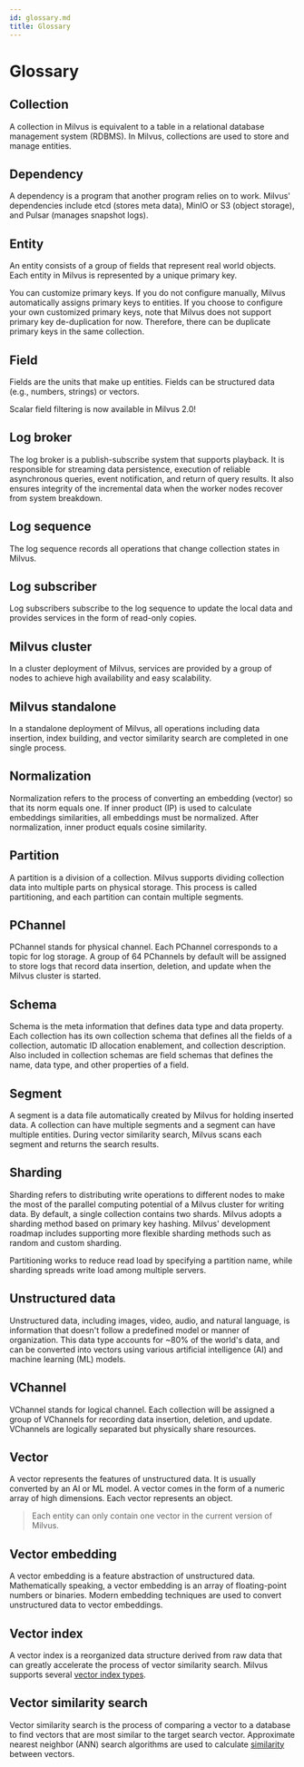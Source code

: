 ```yaml
---
id: glossary.md
title: Glossary
---
```


# Glossary

## Collection
A collection in Milvus is equivalent to a table in a relational database management system (RDBMS). In Milvus, collections are used to store and manage entities.

## Dependency
A dependency is a program that another program relies on to work. Milvus' dependencies include etcd (stores meta data), MinIO or S3 (object storage), and Pulsar (manages snapshot logs).

## Entity
An entity consists of a group of fields that represent real world objects. Each entity in Milvus is represented by a unique primary key.

<div class="alert note">
You can customize primary keys. If you do not configure manually, Milvus automatically assigns primary keys to entities. If you choose to configure your own customized primary keys, note that Milvus does not support primary key de-duplication for now. Therefore, there can be duplicate primary keys in the same collection.
</div>

## Field
Fields are the units that make up entities. Fields can be structured data (e.g., numbers, strings) or vectors.

<div class="alert note">
Scalar field filtering is now available in Milvus 2.0!
</div>

## Log broker
The log broker is a publish-subscribe system that supports playback. It is responsible for streaming data persistence, execution of reliable asynchronous queries, event notification, and return of query results. It also ensures integrity of the incremental data when the worker nodes recover from system breakdown.

## Log sequence
The log sequence records all operations that change collection states in Milvus.

## Log subscriber
Log subscribers subscribe to the log sequence to update the local data and provides services in the form of read-only copies.

## Milvus cluster
In a cluster deployment of Milvus, services are provided by a group of nodes to achieve high availability and easy scalability.

## Milvus standalone
In a standalone deployment of Milvus, all operations including data insertion, index building, and vector similarity search are completed in one single process.

## Normalization
Normalization refers to the process of converting an embedding (vector) so that its norm equals one. If inner product (IP) is used to calculate embeddings similarities, all embeddings must be normalized. After normalization, inner product equals cosine similarity.

## Partition
A partition is a division of a collection. Milvus supports dividing collection data into multiple parts on physical storage. This process is called partitioning, and each partition can contain multiple segments.

## PChannel
PChannel stands for physical channel. Each PChannel corresponds to a topic for log storage.  A group of 64 PChannels by default will be assigned to store logs that record data insertion, deletion, and update when the Milvus cluster is started.

## Schema
Schema is the meta information that defines data type and data property. Each collection has its own collection schema that defines all the fields of a collection, automatic ID allocation enablement, and collection description. Also included in collection schemas are field schemas that defines the name, data type, and other properties of a field. 

## Segment
A segment is a data file automatically created by Milvus for holding inserted data. A collection can have multiple segments and a segment can have multiple entities. During vector similarity search, Milvus scans each segment and returns the search results.

## Sharding
Sharding refers to distributing write operations to different nodes to make the most of the parallel computing potential of a Milvus cluster for writing data. By default, a single collection contains two shards. Milvus adopts a sharding method based on primary key hashing. Milvus' development roadmap includes supporting more flexible sharding methods such as random and custom sharding.

<div class="alert note">
Partitioning works to reduce read load by specifying a partition name, while sharding spreads write load among multiple servers.
</div>

## Unstructured data
Unstructured data, including images, video, audio, and natural language, is information that doesn't follow a predefined model or manner of organization. This data type accounts for ~80% of the world's data, and can be converted into vectors using various artificial intelligence (AI) and machine learning (ML) models.

## VChannel
VChannel stands for logical channel. Each collection will be assigned a group of VChannels for recording data insertion, deletion, and update. VChannels are logically separated but physically share resources.


## Vector
A vector represents the features of unstructured data. It is usually converted by an AI or ML model. A vector comes in the form of a numeric array of high dimensions. Each vector represents an object.

> Each entity can only contain one vector in the current version of Milvus.

## Vector embedding
A vector embedding is a feature abstraction of unstructured data. Mathematically speaking, a vector embedding is an array of floating-point numbers or binaries. Modern embedding techniques are used to convert unstructured data to vector embeddings. 


## Vector index
A vector index is a reorganized data structure derived from raw data that can greatly accelerate the process of vector similarity search. Milvus supports several [vector index types](index_selection.md).

## Vector similarity search
Vector similarity search is the process of comparing a vector to a database to find vectors that are most similar to the target search vector. Approximate nearest neighbor (ANN) search algorithms are used to calculate [similarity](metric.md) between vectors. 

